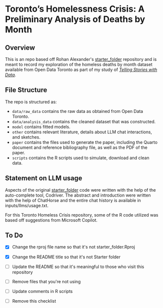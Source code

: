# Toronto’s Homelessness Crisis: A Preliminary Analysis of Deaths by Month

## Overview

This is an repo based off Rohan Alexander's [starter_folder](https://github.com/RohanAlexander/starter_folder) repository and is meant to record my exploration of the homeless deaths by month dataset available from Open Data Toronto as part of my study of *[Telling Stories with Data](https://tellingstorieswithdata.com/)*. 

## File Structure

The repo is structured as:

-   `data/raw_data` contains the raw data as obtained from Open Data Toronto.
-   `data/analysis_data` contains the cleaned dataset that was constructed.
-   `model` contains fitted models. 
-   `other` contains relevant literature, details about LLM chat interactions, and sketches.
-   `paper` contains the files used to generate the paper, including the Quarto document and reference bibliography file, as well as the PDF of the paper. 
-   `scripts` contains the R scripts used to simulate, download and clean data.


## Statement on LLM usage

Aspects of the original [starter_folder](https://github.com/RohanAlexander/starter_folder) code were written with the help of the auto-complete tool, Codriver. The abstract and introduction were written with the help of ChatHorse and the entire chat history is available in inputs/llms/usage.txt.

For this Toronto Homeless Crisis repository, some of the R code utilized was based off suggestions from Microsoft Copilot.

## To Do

- [x] Change the rproj file name so that it's not starter_folder.Rproj
- [x] Change the README title so that it's not Starter folder
- [ ] Update the README so that it's meaningful to those who visit this repository
- [ ] Remove files that you're not using
- [ ] Update comments in R scripts

- [ ] Remove this checklist